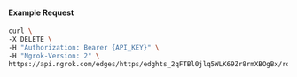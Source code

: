 <!-- Code generated for API Clients. DO NOT EDIT. -->

#### Example Request

```bash
curl \
-X DELETE \
-H "Authorization: Bearer {API_KEY}" \
-H "Ngrok-Version: 2" \
https://api.ngrok.com/edges/https/edghts_2qFTBl0jlq5WLK69Zr8rmXBOgBx/routes/edghtsrt_2qFTBg8tcgL5vAizM84cqviklp3/response_headers
```

